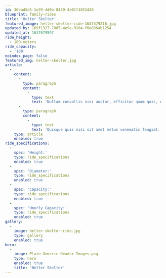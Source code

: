 ```yaml
---
id: 36bad5d5-1e39-4d0b-8489-4e01f4052d20
blueprint: family-rides
title: 'Helter Skelter'
featured_image: helter-skelter-ride-1637579216.jpg
updated_by: 169f1327-7085-4e9a-9104-f6e806ab1254
updated_at: 1637679597
ride_height:
  - 100-meters
ride_capacity:
  - '100'
noindex_page: false
featured_img: helter-skelter.jpg
article:
  -
    content:
      -
        type: paragraph
        content:
          -
            type: text
            text: 'Nullam convallis nisi auctor, efficitur quam quis, euismod mauris. Suspendisse sed pulvinar mauris. Pellentesque hendrerit felis tellus, ac hendrerit erat dapibus vitae. In pellentesque interdum justo, eget porta magna laoreet quis. Mauris est ligula, pulvinar ut luctus vel, egestas sit amet tellus.'
      -
        type: paragraph
        content:
          -
            type: text
            text: 'Quisque quis nisi sit amet metus venenatis feugiat. Vestibulum in varius nunc. Mauris pharetra lacinia vulputate. Cras mollis leo eget consequat finibus. Sed aliquet enim sit amet efficitur condimentum. Ut varius interdum ex, ut.'
    type: article
    enabled: true
ride_specifications:
  -
    spec: 'Height:'
    type: ride_specifications
    enabled: true
  -
    spec: 'Diameter:'
    type: ride_specifications
    enabled: true
  -
    spec: 'Capacity:'
    type: ride_specifications
    enabled: true
  -
    spec: 'Hourly Capacity:'
    type: ride_specifications
    enabled: true
gallery:
  -
    image: helter-skelter-ride.jpg
    type: gallery
    enabled: true
hero:
  -
    image: Plain-Generic-Header-Images.png
    type: hero
    enabled: true
    title: 'Helter Skelter'
---
```

